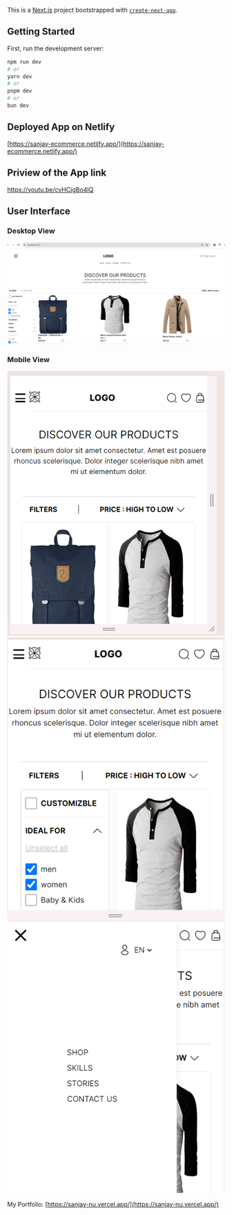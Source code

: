 This is a [Next.js](https://nextjs.org/) project bootstrapped with [`create-next-app`](https://github.com/vercel/next.js/tree/canary/packages/create-next-app).

## Getting Started

First, run the development server:

```bash
npm run dev
# or
yarn dev
# or
pnpm dev
# or
bun dev
```

## Deployed App on Netlify

[https://sanjay-ecommerce.netlify.app/](https://sanjay-ecommerce.netlify.app/)

## Priview of the App link

https://youtu.be/cvHCjgBo4IQ

## User Interface

### Desktop View

![Alt text](/github/desktop.png?raw=true 'Title')

### Mobile View

![Alt text](/github/mobile1.png?raw=true 'Title')
![Alt text](/github/mobile2.png?raw=true 'Title')
![Alt text](/github/mobile3.png?raw=true 'Title')

My Portfolio: [https://sanjay-nu.vercel.app/](https://sanjay-nu.vercel.app/)

